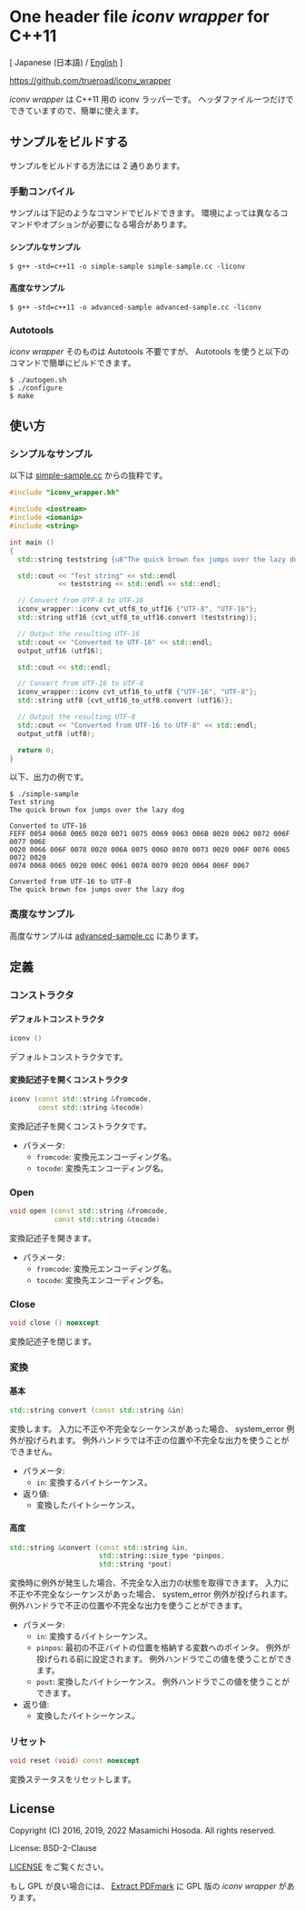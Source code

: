 <!-- -*- coding: utf-8 -*- -->
# One header file *iconv wrapper* for C++11

[ Japanese (日本語) / [English](./README.md) ]

[
https://github.com/trueroad/iconv_wrapper
](https://github.com/trueroad/iconv_wrapper)

*iconv wrapper* は C++11 用の iconv ラッパーです。
ヘッダファイル一つだけでできていますので、簡単に使えます。

## サンプルをビルドする

サンプルをビルドする方法には 2 通りあります。

### 手動コンパイル

サンプルは下記のようなコマンドでビルドできます。
環境によっては異なるコマンドやオプションが必要になる場合があります。

#### シンプルなサンプル

```
$ g++ -std=c++11 -o simple-sample simple-sample.cc -liconv
```

#### 高度なサンプル

```
$ g++ -std=c++11 -o advanced-sample advanced-sample.cc -liconv
```

### Autotools

*iconv wrapper* そのものは Autotools 不要ですが、
Autotools を使うと以下のコマンドで簡単にビルドできます。

```
$ ./autogen.sh
$ ./configure
$ make
```

## 使い方

### シンプルなサンプル

以下は [simple-sample.cc](./simple-sample.cc) からの抜粋です。

```c++
#include "iconv_wrapper.hh"

#include <iostream>
#include <iomanip>
#include <string>

int main ()
{
  std::string teststring {u8"The quick brown fox jumps over the lazy dog"};

  std::cout << "Test string" << std::endl
            << teststring << std::endl << std::endl;

  // Convert from UTF-8 to UTF-16
  iconv_wrapper::iconv cvt_utf8_to_utf16 {"UTF-8", "UTF-16"};
  std::string utf16 {cvt_utf8_to_utf16.convert (teststring)};

  // Output the resulting UTF-16
  std::cout << "Converted to UTF-16" << std::endl;
  output_utf16 (utf16);

  std::cout << std::endl;

  // Convert from UTF-16 to UTF-8
  iconv_wrapper::iconv cvt_utf16_to_utf8 {"UTF-16", "UTF-8"};
  std::string utf8 {cvt_utf16_to_utf8.convert (utf16)};

  // Output the resulting UTF-8
  std::cout << "Converted from UTF-16 to UTF-8" << std::endl;
  output_utf8 (utf8);

  return 0;
}
```

以下、出力の例です。

```
$ ./simple-sample
Test string
The quick brown fox jumps over the lazy dog

Converted to UTF-16
FEFF 0054 0068 0065 0020 0071 0075 0069 0063 006B 0020 0062 0072 006F 0077 006E
0020 0066 006F 0078 0020 006A 0075 006D 0070 0073 0020 006F 0076 0065 0072 0020
0074 0068 0065 0020 006C 0061 007A 0079 0020 0064 006F 0067

Converted from UTF-16 to UTF-8
The quick brown fox jumps over the lazy dog

```

### 高度なサンプル

高度なサンプルは [advanced-sample.cc](./advanced-sample.cc) にあります。

## 定義

### コンストラクタ

#### デフォルトコンストラクタ

```c++
iconv ()
```

デフォルトコンストラクタです。

#### 変換記述子を開くコンストラクタ

```c++
iconv (const std::string &fromcode,
       const std::string &tocode)
```

変換記述子を開くコンストラクタです。

* パラメータ:
  + `fromcode`: 変換元エンコーディング名。
  + `tocode`: 変換先エンコーディング名。

### Open

```c++
void open (const std::string &fromcode,
           const std::string &tocode)
```

変換記述子を開きます。

* パラメータ:
  + `fromcode`: 変換元エンコーディング名。
  + `tocode`: 変換先エンコーディング名。

### Close

```c++
void close () noexcept
```

変換記述子を閉じます。

### 変換

#### 基本

```c++
std::string convert (const std::string &in)
```

変換します。
入力に不正や不完全なシーケンスがあった場合、
system_error 例外が投げられます。
例外ハンドラでは不正の位置や不完全な出力を使うことができません。

* パラメータ:
  + `in`: 変換するバイトシーケンス。
* 返り値:
  + 変換したバイトシーケンス。

#### 高度

```c++
std::string &convert (const std::string &in,
                      std::string::size_type *pinpos,
                      std::string *pout)
```

変換時に例外が発生した場合、不完全な入出力の状態を取得できます。
入力に不正や不完全なシーケンスがあった場合、
system_error 例外が投げられます。
例外ハンドラで不正の位置や不完全な出力を使うことができます。

* パラメータ:
  + `in`: 変換するバイトシーケンス。
  + `pinpos`: 最初の不正バイトの位置を格納する変数へのポインタ。
    例外が投げられる前に設定されます。
    例外ハンドラでこの値を使うことができます。
  + `pout`: 変換したバイトシーケンス。
    例外ハンドラでこの値を使うことができます。
* 返り値:
  + 変換したバイトシーケンス。

### リセット

```c++
void reset (void) const noexcept
```

変換ステータスをリセットします。

## License

Copyright (C) 2016, 2019, 2022 Masamichi Hosoda. All rights reserved.

License: BSD-2-Clause

[LICENSE](./LICENSE) をご覧ください。

もし GPL が良い場合には、
[Extract PDFmark](https://github.com/trueroad/extractpdfmark)
に GPL 版の *iconv wrapper* があります。
